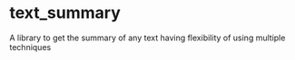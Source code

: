 # text_summary
A library to get the summary of any text having flexibility of using multiple techniques
